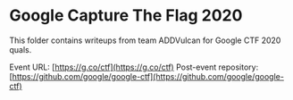 # Google Capture The Flag 2020

This folder contains writeups from team ADDVulcan for Google CTF 2020 quals.

Event URL: [https://g.co/ctf](https://g.co/ctf)
Post-event repository: [https://github.com/google/google-ctf](https://github.com/google/google-ctf)
